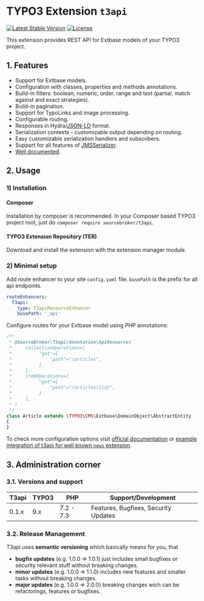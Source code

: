 # TYPO3 Extension ``t3api``

[![Latest Stable Version](https://poser.pugx.org/sourcebroker/t3api/v/stable)](https://packagist.org/packages/sourcebroker/t3api)
[![License](https://poser.pugx.org/sourcebroker/t3api/license)](https://packagist.org/packages/sourcebroker/t3api)

This extension provides REST API for Extbase models of your TYPO3 project.

## 1. Features

- Support for Extbase models.
- Configuration with classes, properties and methods annotations.
- Build-in filters: boolean, numeric, order, range and text (partial, match against and exact strategies).
- Build-in pagination.
- Support for TypoLinks and image processing.
- Configurable routing.
- Responses in Hydra/[JSON-LD](https://json-ld.org/) format.
- Serialization contexts - customizable output depending on routing.
- Easy customizable serialization handlers and subscribers.
- Support for all features of [JMSSerializer](https://jmsyst.com/libs/serializer).
- [Well documented](https://docs.typo3.org/typo3cms/extensions/t3api/).

## 2. Usage

### 1) Installation

#### Composer

Installation by composer is recommended.
In your Composer based TYPO3 project root, just do `composer require sourcebroker/t3api`. 

#### TYPO3 Extension Repository (TER)

Download and install the extension with the extension manager module.

### 2) Minimal setup

Add route enhancer to your site `config.yaml` file. `basePath` is the prefix for all api endpoints.

```yaml
routeEnhancers:
  T3api:
    type: T3apiResourceEnhancer
    basePath: '_api'
```

Configure routes for your Extbase model using PHP annotations:

```php
/**
 * @SourceBroker\T3api\Annotation\ApiResource(
 *     collectionOperations={
 *          "get"={
 *              "path"="/articles",
 *          },
 *     },
 *     itemOperations={
 *          "get"={
 *              "path"="/articles/{id}",
 *          }
 *     },
 * )
 */
class Article extends \TYPO3\CMS\Extbase\DomainObject\AbstractEntity
{
}
```

To check more configuration options visit
[official documentation](https://docs.typo3.org/typo3cms/extensions/t3api/)
or [example integration of t3api for well known `news` extension](https://github.com/sourcebroker/t3apinews).

## 3. Administration corner

### 3.1. Versions and support

| T3api       | TYPO3      | PHP       | Support/Development                     |
| ----------- | ---------- | ----------|---------------------------------------- |
| 0.1.x       | 9.x        | 7.2 - 7.3 | Features, Bugfixes, Security Updates    |

### 3.2. Release Management

T3api uses **semantic versioning** which basically means for you, that
- **bugfix updates** (e.g. 1.0.0 => 1.0.1) just includes small bugfixes or security relevant stuff without breaking changes.
- **minor updates** (e.g. 1.0.0 => 1.1.0) includes new features and smaller tasks without breaking changes.
- **major updates** (e.g. 1.0.0 => 2.0.0) breaking changes wich can be refactorings, features or bugfixes.




